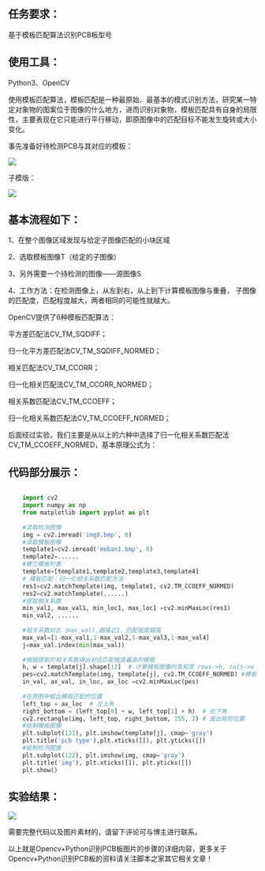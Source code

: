 ##  任务要求：

基于模板匹配算法识别PCB板型号

##  使用工具：

Python3、OpenCV

使用模板匹配算法，模板匹配是一种最原始、最基本的模式识别方法，研究某一特定对象物的图案位于图像的什么地方，进而识别对象物，模板匹配具有自身的局限性，主要表现在它只能进行平行移动，即原图像中的匹配目标不能发生旋转或大小变化。

事先准备好待检测PCB与其对应的模板：

![](https://img.jbzj.com/file_images/article/202101/202117162721882.png?202107162735)

子模版：

![](https://img.jbzj.com/file_images/article/202101/202117162756554.png?20210716284)

##  基本流程如下：

1、在整个图像区域发现与给定子图像匹配的小块区域

2、选取模板图像T（给定的子图像）

3、另外需要一个待检测的图像――源图像S

4、工作方法：在检测图像上，从左到右，从上到下计算模板图像与重叠， 子图像的匹配度，匹配程度越大，两者相同的可能性就越大。

OpenCV提供了6种模板匹配算法：

平方差匹配法CV_TM_SQDIFF；

归一化平方差匹配法CV_TM_SQDIFF_NORMED；

相关匹配法CV_TM_CCORR；

归一化相关匹配法CV_TM_CCORR_NORMED；

相关系数匹配法CV_TM_CCOEFF；

归一化相关系数匹配法CV_TM_CCOEFF_NORMED；

后面经过实验，我们主要是从以上的六种中选择了归一化相关系数匹配法CV_TM_CCOEFF_NORMED，基本原理公式为：

##  代码部分展示：

```python

    import cv2
    import numpy as np
    from matplotlib import pyplot as plt
    
    #读取检测图像
    img = cv2.imread('img8.bmp', 0)
    #读取模板图像
    template1=cv2.imread('moban1.bmp', 0)
    template2=......
    #建立模板列表
    template=[template1,template2,template3,template4]
    # 模板匹配：归一化相关系数匹配方法
    res1=cv2.matchTemplate(img, template1, cv2.TM_CCOEFF_NORMED)
    res2=cv2.matchTemplate(......)
    #提取相关系数
    min_val1, max_val1, min_loc1, max_loc1 =cv2.minMaxLoc(res1)
    min_val2, ......
    
    #相关系数对比（max_val),越接近1，匹配程度越高
    max_val=[1-max_val1,1-max_val2,1-max_val3,1-max_val4]
    j=max_val.index(min(max_val))
    
    #根据提取的相关系数得出对应匹配程度最高的模板
    h, w = template[j].shape[:2]  # 计算模板图像的高和宽 rows->h, cols->w
    pes=cv2.matchTemplate(img, template[j], cv2.TM_CCOEFF_NORMED) #模板匹配
    in_val, ax_val, in_loc, ax_loc =cv2.minMaxLoc(pes)
    
    #在原图中框出模板匹配的位置
    left_top = ax_loc  # 左上角
    right_bottom = (left_top[0] + w, left_top[1] + h)  # 右下角
    cv2.rectangle(img, left_top, right_bottom, 255, 2) # 画出矩形位置
    #绘制模板图像
    plt.subplot(121), plt.imshow(template[j], cmap='gray')
    plt.title('pcb type'),plt.xticks([]), plt.yticks([])
    #绘制检测图像
    plt.subplot(122), plt.imshow(img, cmap='gray')
    plt.title('img'), plt.xticks([]), plt.yticks([])
    plt.show()
```

##  实验结果：

![](https://img.jbzj.com/file_images/article/202101/202117162856850.png?20210716293)

需要完整代码以及图片素材的，请留下评论可与博主进行联系。

以上就是Opencv+Python识别PCB板图片的步骤的详细内容，更多关于Opencv+Python识别PCB板的资料请关注脚本之家其它相关文章！

